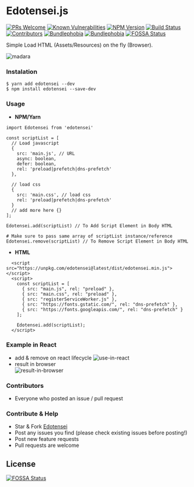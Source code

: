 # Edotensei.js

[![PRs Welcome](https://img.shields.io/badge/PRs-welcome-green.svg)](https://github.com/ri7nz/Edotensei/pulls)
[![Known Vulnerabilities](https://snyk.io/test/github/ri7nz/Edotensei/badge.svg)](https://snyk.io/test/github/ri7nz/Edotensei)
[![NPM Version](https://badge.fury.io/js/edotensei.svg)](https://badge.fury.io/js/edotensei)
[![Build Status](https://travis-ci.com/ri7nz/Edotensei.svg?branch=master)](https://travis-ci.com/ri7nz/Edotensei)
[![Contributors](https://badgen.net/github/contributors/ri7nz/edotensei)](https://github.com/contributors/ri7nz/edotensei)
[![Bundlephobia](https://badgen.net/bundlephobia/min/edotensei)](https://bundlephobia.com/result?p=edotensei@1.0.0)
[![Bundlephobia](https://badgen.net/bundlephobia/minzip/edotensei)](https://bundlephobia.com/result?p=edotensei@1.0.0)
[![FOSSA Status](https://app.fossa.io/api/projects/git%2Bgithub.com%2Fri7nz%2FEdotensei.svg?type=shield)](https://app.fossa.io/projects/git%2Bgithub.com%2Fri7nz%2FEdotensei?ref=badge_shield)


Simple Load HTML (Assets/Resources) on the fly (Browser).   
   
![madara](https://media.tenor.com/images/183c6d46ac5c2a9a90884b4a3713fa54/tenor.gif)

### Instalation
```
$ yarn add edotensei --dev
$ npm install edotensei --save-dev
```

### Usage
- **NPM/Yarn**
```
import Edotensei from 'edotensei'

const scriptList = [
  // Load javascript 
  {
    src: 'main.js', // URL
    async: boolean,
    defer: boolean,
    rel: 'preload|prefetch|dns-prefetch'
  },
  
  // load css
  {
    src: 'main.css', // load css
    rel: 'preload|prefetch|dns-prefetch'
  }
  // add more here {}
];

Edotensei.add(scriptList) // To Add Script Element in Body HTML 

# Make sure to pass same array of scriptList instance/reference
Edotensei.remove(scriptList) // To Remove Script Element in Body HTML

```

- **HTML**
```
  <script src="https://unpkg.com/edotensei@latest/dist/edotensei.min.js"></script>
  <script>
    const scriptList = [
      { src: "main.js", rel: "preload" },
      { src: "main.css", rel: "preload" },
      { src: "registerServiceWorker.js" },
      { src: "https://fonts.gstatic.com/", rel: "dns-prefetch" },
      { src: "https://fonts.googleapis.com/", rel: "dns-prefetch" }
    ];

    Edotensei.add(scriptList);
  </script>
```

### Example in React 
- add & remove on react lifecycle
![use-in-react](https://github.com/ri7nz/Edotensei/blob/master/docs/use-in-react.png)  
- result in browser  
![result-in-browser](https://github.com/ri7nz/Edotensei/blob/master/docs/result-react.png)

### Contributors
- Everyone who posted an issue / pull request
   
### Contribute & Help
- Star & Fork [Edotensei](https://github.com/ri7nz/Edotensei)
- Post any issues you find (please check existing issues before posting!)
- Post new feature requests
- Pull requests are welcome


## License
[![FOSSA Status](https://app.fossa.io/api/projects/git%2Bgithub.com%2Fri7nz%2FEdotensei.svg?type=large)](https://app.fossa.io/projects/git%2Bgithub.com%2Fri7nz%2FEdotensei?ref=badge_large)
